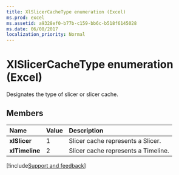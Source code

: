 ```yaml
---
title: XlSlicerCacheType enumeration (Excel)
ms.prod: excel
ms.assetid: a9328ef0-b77b-c159-bb6c-b518f6145028
ms.date: 06/08/2017
localization_priority: Normal
---
```



# XlSlicerCacheType enumeration (Excel)

Designates the type of slicer or slicer cache.


## Members



|Name|Value|Description|
|:-----|:-----|:-----|
| **xlSlicer**|1|Slicer cache represents a Slicer.|
| **xlTimeline**|2|Slicer cache represents a Timeline.|

[!include[Support and feedback](~/includes/feedback-boilerplate.md)]